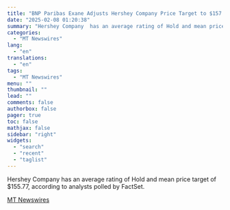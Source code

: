 ```yaml
---
title: "BNP Paribas Exane Adjusts Hershey Company Price Target to $157 From $155"
date: "2025-02-08 01:20:38"
summary: "Hershey Company  has an average rating of Hold and mean price target of $155.77, according to analysts polled by FactSet."
categories:
  - "MT Newswires"
lang:
  - "en"
translations:
  - "en"
tags:
  - "MT Newswires"
menu: ""
thumbnail: ""
lead: ""
comments: false
authorbox: false
pager: true
toc: false
mathjax: false
sidebar: "right"
widgets:
  - "search"
  - "recent"
  - "taglist"
---
```


Hershey Company has an average rating of Hold and mean price target of $155.77, according to analysts polled by FactSet.

[MT Newswires](https://www.tradingview.com/news/mtnewswires.com:20250207:A3312861:0/)
